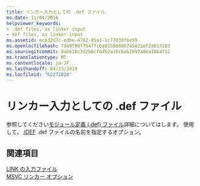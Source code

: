 ```yaml
---
title: リンカー入力としての .def ファイル
ms.date: 11/04/2016
helpviewer_keywords:
- .def files, as linker input
- def files, as linker input
ms.assetid: ecb32d7c-e3be-4782-85a1-1c77d30f6e59
ms.openlocfilehash: 7de9f90f754ffc6e8150d0867a5e21ef2a613183
ms.sourcegitcommit: 0ab61bc3d2b6cfbd52a16c6ab2b97a8ea1864f12
ms.translationtype: MT
ms.contentlocale: ja-JP
ms.lasthandoff: 04/23/2019
ms.locfileid: "62272820"
---
```

# <a name="def-files-as-linker-input"></a>リンカー入力としての .def ファイル

参照してください[モジュール定義 (.def) ファイル](module-definition-dot-def-files.md)詳細についてはします。 使用して、 [/DEF](def-specify-module-definition-file.md) .def ファイルの名前を指定するオプション。

## <a name="see-also"></a>関連項目

[LINK の入力ファイル](link-input-files.md)<br/>
[MSVC リンカー オプション](linker-options.md)
